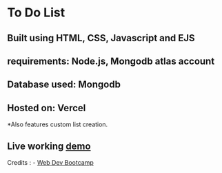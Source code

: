 # To Do List

## Built using HTML, CSS, Javascript and EJS
## requirements: Node.js, Mongodb atlas account
## Database used: Mongodb
## Hosted on: Vercel

*Also features custom list creation.


## Live working [demo](https://to-do-007.vercel.app/) 



Credits : - [Web Dev Bootcamp](https://www.udemy.com/course/the-complete-web-development-bootcamp)
